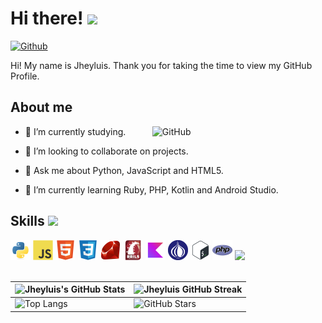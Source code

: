 <h1>Hi there! <img src="https://raw.githubusercontent.com/MartinHeinz/MartinHeinz/master/wave.gif" width=30px></h1>
<p align='center'></p>

[![Github](https://img.shields.io/github/followers/JheyluisReyes?label=Follow&style=social)](https://github.com/JheyluisReyes)

<div size='20px'> Hi! My name is Jheyluis. Thank you for taking the time to view my GitHub Profile.
</div>

<h2>About me</h2>

<img width="55%" align="right" alt="GitHub" src="https://raw.githubusercontent.com/onimur/.github/master/.resources/git-header.svg"/>

- 🔭 I’m currently studying.

- 👯 I’m looking to collaborate on projects.

- 💬 Ask me about Python, JavaScript and HTML5.
  
- 🌱 I’m currently learning Ruby, PHP, Kotlin and Android Studio.  

<h2>Skills <img src="https://media2.giphy.com/media/QssGEmpkyEOhBCb7e1/giphy.gif?cid=ecf05e47a0n3gi1bfqntqmob8g9aid1oyj2wr3ds3mg700bl&rid=giphy.gif" width=32px></h2>
<a href= https://github.com/JheyluisReyes?tab=repositories&q=&type=&language=python&sort=> <img width='32px' src='https://github.com/devicons/devicon/blob/master/icons/python/python-original.svg'></a>
<a href= https://github.com/JheyluisReyes?tab=repositories&q=&type=&language=javascript&sort=> <img width='32px' src='https://github.com/devicons/devicon/blob/master/icons/javascript/javascript-original.svg'></a>
<a href= https://github.com/JheyluisReyes?tab=repositories&q=&type=&language=html&sort=> <img width='32px' src='https://github.com/devicons/devicon/blob/master/icons/html5/html5-original.svg'></a>
<a href= https://github.com/JheyluisReyes?tab=repositories&q=&type=&language=css&sort=> <img width='32px' src='https://github.com/devicons/devicon/blob/master/icons/css3/css3-original.svg'></a>
<a href= https://github.com/JheyluisReyes?tab=repositories&q=&type=&language=ruby&sort=> <img width='32px' src='https://github.com/devicons/devicon/blob/master/icons/ruby/ruby-original.svg'></a>
<a href=https://github.com/JheyluisReyes?tab=repositories&q=&type=&language=ruby&sort=> <img width='32px' src='https://github.com/devicons/devicon/blob/master/icons/rails/rails-original-wordmark.svg'></a>
<a href=https://github.com/JheyluisReyes?tab=repositories&q=&type=&language=kotlin&sort=> <img width='32px' src='https://github.com/devicons/devicon/blob/master/icons/kotlin/kotlin-original.svg'></a>
<a href=https://github.com/JheyluisReyes?tab=repositories&q=&type=&language=perl&sort=> <img width='32px' src='https://github.com/devicons/devicon/blob/master/icons/perl/perl-original.svg'></a>
<a href=https://github.com/JheyluisReyes?tab=repositories&q=&type=&language=bash&sort=> <img width='32px' src='https://github.com/devicons/devicon/blob/master/icons/bash/bash-original.svg'></a>
<a href=https://github.com/JheyluisReyes?tab=repositories&q=&type=&language=php&sort=> <img width='32px' src='https://github.com/devicons/devicon/blob/master/icons/php/php-original.svg'></a>
<a href=https://github.com/JheyluisReyes?tab=repositories&q=&type=&language=android&sort=> <img width='32px' src='https://raw.githubusercontent.com/rahulbanerjee26/githubAboutMeGenerator/main/icons/android.svg'></a>

<br>
<br>
  
| ![Jheyluis's GitHub Stats](https://github-readme-stats.vercel.app/api?username=JheyluisReyes&show_icons=true&disable_animations=false&theme=midnight-purple) | ![Jheyluis GitHub Streak](https://github-readme-streak-stats.herokuapp.com/?user=JheyluisReyes&disable_animations=false&theme=midnight-purple) |
| --- | --- |
| ![Top Langs](https://github-readme-stats.vercel.app/api/top-langs/?username=JheyluisReyes&disable_animations=false&theme=midnight-purple) | ![GitHub Stars](https://github-readme-stats.vercel.app/api?username=JheyluisReyes&show_icons=true&locale=en&count_private=true&hide_rank=true&custom_title=My%20GitHub%20Stats&disable_animations=false&theme=midnight-purple) |

<br>
